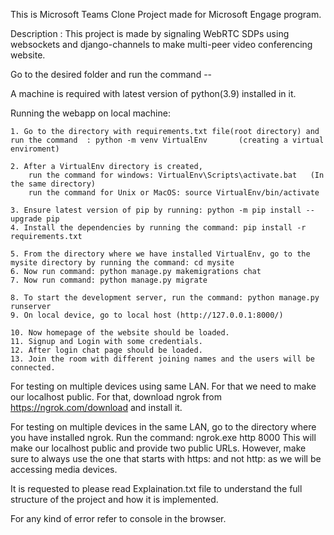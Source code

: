 This is Microsoft Teams Clone Project made for Microsoft Engage program.

Description : This project is made by signaling WebRTC SDPs using websockets and django-channels
              to make multi-peer video conferencing website.

Go to the desired folder and run the command --


A machine is required with latest version of python(3.9) installed in it.

Running the webapp on local machine:

    1. Go to the directory with requirements.txt file(root directory) and run the command  : python -m venv VirtualEnv       (creating a virtual enviroment)

    2. After a VirtualEnv directory is created,
        run the command for windows: VirtualEnv\Scripts\activate.bat   (In the same directory)
        run the command for Unix or MacOS: source VirtualEnv/bin/activate

    3. Ensure latest version of pip by running: python -m pip install --upgrade pip
    4. Install the dependencies by running the command: pip install -r requirements.txt

    5. From the directory where we have installed VirtualEnv, go to the mysite directory by running the command: cd mysite
    6. Now run command: python manage.py makemigrations chat
    7. Now run command: python manage.py migrate

    8. To start the development server, run the command: python manage.py runserver
    9. On local device, go to local host (http://127.0.0.1:8000/)

    10. Now homepage of the website should be loaded.
    11. Signup and Login with some credentials.
    12. After login chat page should be loaded.
    13. Join the room with different joining names and the users will be connected.


For testing on multiple devices using same LAN. For that we need to make our localhost public. For that, download ngrok from https://ngrok.com/download and install it.

For testing on multiple devices in the same LAN, go to the directory where you have installed ngrok.
Run the command: ngrok.exe http 8000
This will make our localhost public and provide two public URLs. However, make sure to always use the one that starts with https: and not http: as we will be accessing media devices.

It is requested to please read Explaination.txt file to understand the full structure of the project and
how it is implemented.

For any kind of error refer to console in the browser.
